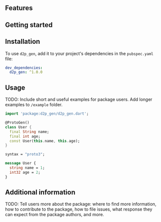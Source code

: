 
## Features

## Getting started

## Installation

To use `d2p_gen`, add it to your project's dependencies
in the `pubspec.yaml` file:

```yaml
dev_dependencies:
  d2p_gen: ^1.0.0
```

## Usage

TODO: Include short and useful examples for package users. Add longer examples
to `/example` folder.

```dart
import 'package:d2p_gen/d2p_gen.dart';

@ProtoGen()
class User {
  final String name;
  final int age;
  const User(this.name, this.age);
}
```

```proto
syntax = "proto3";

message User {
  string name = 1;
  int32 age = 2;
}
```

## Additional information

TODO: Tell users more about the package: where to find more information, how to 
contribute to the package, how to file issues, what response they can expect 
from the package authors, and more.
